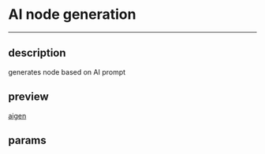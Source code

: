 # AI node generation

---

## description
generates node based on AI prompt

## preview
[aigen](aigen.mp4)

## params
